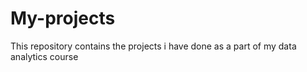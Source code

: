 # My-projects
This repository contains the projects i have done as a part of my data analytics course
